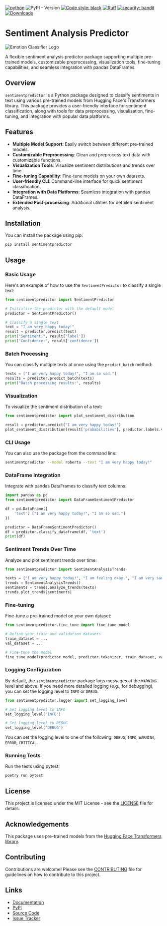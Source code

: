[![python](https://img.shields.io/badge/Python-3.9|3.10|3.11|3.12|3.13-3776AB.svg?style=flat&logo=python&logoColor=white)](https://www.python.org) ![PyPI - Version](https://img.shields.io/pypi/v/sentimentpredictor) [![Code style: black](https://img.shields.io/badge/code%20style-black-000000.svg)](https://github.com/psf/black) [![Ruff](https://img.shields.io/endpoint?url=https://raw.githubusercontent.com/astral-sh/ruff/main/assets/badge/v2.json)](https://github.com/astral-sh/ruff) [![security: bandit](https://img.shields.io/badge/security-bandit-yellow.svg)](https://github.com/PyCQA/bandit) [![Downloads](https://static.pepy.tech/badge/sentimentpredictor)](https://pepy.tech/project/sentimentpredictor)

# Sentiment Analysis Predictor

![Emotion Classifier Logo](https://raw.githubusercontent.com/ankit-aglawe/sentimentpredictor/main/assets/logo.png)


A flexible sentiment analysis predictor package supporting multiple pre-trained models, customizable preprocessing, visualization tools, fine-tuning capabilities, and seamless integration with pandas DataFrames.

## Overview

`sentimentpredictor` is a Python package designed to classify sentiments in text using various pre-trained models from Hugging Face's Transformers library. This package provides a user-friendly interface for sentiment classification, along with tools for data preprocessing, visualization, fine-tuning, and integration with popular data platforms.

## Features

- **Multiple Model Support**: Easily switch between different pre-trained models.
- **Customizable Preprocessing**: Clean and preprocess text data with customizable functions.
- **Visualization Tools**: Visualize sentiment distributions and trends over time.
- **Fine-tuning Capability**: Fine-tune models on your own datasets.
- **User-friendly CLI**: Command-line interface for quick sentiment classification.
- **Integration with Data Platforms**: Seamless integration with pandas DataFrames.
- **Extended Post-processing**: Additional utilities for detailed sentiment analysis.

## Installation

You can install the package using pip:

```bash
pip install sentimentpredictor
```

## Usage

### Basic Usage

Here's an example of how to use the `SentimentPredictor` to classify a single text:

```python
from sentimentpredictor import SentimentPredictor

# Initialize the predictor with the default model
predictor = SentimentPredictor()

# Classify a single text
text = "I am very happy today!"
result = predictor.predict(text)
print("Sentiment:", result['label'])
print("Confidence:", result['confidence'])
```

### Batch Processing

You can classify multiple texts at once using the `predict_batch` method:

```python
texts = ["I am very happy today!", "I am so sad."]
results = predictor.predict_batch(texts)
print("Batch processing results:", results)
```

### Visualization

To visualize the sentiment distribution of a text:

```python
from sentimentpredictor import plot_sentiment_distribution

result = predictor.predict("I am very happy today!")
plot_sentiment_distribution(result['probabilities'], predictor.labels.values())
```

### CLI Usage

You can also use the package from the command line:

```bash
sentimentpredictor --model roberta --text "I am very happy today!"
```

### DataFrame Integration

Integrate with pandas DataFrames to classify text columns:

```python
import pandas as pd
from sentimentpredictor import DataFrameSentimentPredictor

df = pd.DataFrame({
    'text': ["I am very happy today!", "I am so sad."]
})

predictor = DataFrameSentimentPredictor()
df = predictor.classify_dataframe(df, 'text')
print(df)
```

### Sentiment Trends Over Time

Analyze and plot sentiment trends over time:

```python
from sentimentpredictor import SentimentAnalysisTrends

texts = ["I am very happy today!", "I am feeling okay.", "I am very sad."]
trends = SentimentAnalysisTrends()
sentiments = trends.analyze_trends(texts)
trends.plot_trends(sentiments)
```

### Fine-tuning

Fine-tune a pre-trained model on your own dataset:

```python
from sentimentpredictor.fine_tune import fine_tune_model

# Define your train and validation datasets
train_dataset = ...
val_dataset = ...

# Fine-tune the model
fine_tune_model(predictor.model, predictor.tokenizer, train_dataset, val_dataset, output_dir='fine_tuned_model')
```

### Logging Configuration

By default, the `sentimentpredictor` package logs messages at the `WARNING` level and above. If you need more detailed logging (e.g., for debugging), you can set the logging level to `INFO` or `DEBUG`:

```python
from sentimentpredictor.logger import set_logging_level

# Set logging level to INFO
set_logging_level('INFO')

# Set logging level to DEBUG
set_logging_level('DEBUG')
```

You can set the logging level to one of the following: `DEBUG`, `INFO`, `WARNING`, `ERROR`, `CRITICAL`.

### Running Tests

Run the tests using pytest:

```bash
poetry run pytest
```

## License

This project is licensed under the MIT License - see the [LICENSE](LICENSE) file for details.

## Acknowledgements

This package uses pre-trained models from the [Hugging Face Transformers library](https://github.com/huggingface/transformers).


## Contributing

Contributions are welcome! Please see the [CONTRIBUTING](CONTRIBUTING.md) file for guidelines on how to contribute to this project.


## Links

- [Documentation](https://github.com/ankit-aglawe/sentimentpredictor#readme)
- [PyPI](https://pypi.org/project/sentimentpredictor/)
- [Source Code](https://github.com/ankit-aglawe/sentimentpredictor)
- [Issue Tracker](https://github.com/ankit-aglawe/sentimentpredictor/issues)
